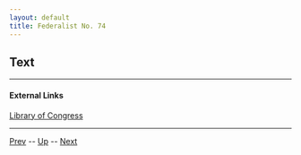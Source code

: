 ```yaml
---
layout: default
title: Federalist No. 74
---
```


## Text

---
#### External Links
[Library of Congress]()

---

[Prev](73.md) -- [Up](README.md) -- [Next](75.md)
